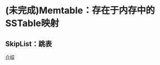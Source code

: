 # (未完成)Memtable：存在于内存中的SSTable映射

## SkipList：跳表

[介绍](https://www.cnblogs.com/xuqiang/archive/2011/05/22/2053516.html)